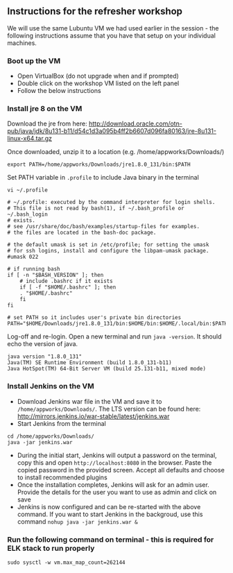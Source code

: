 ## Instructions for the refresher workshop

We will use the same Lubuntu VM we had used earlier in the session - the following instructions assume that you have that setup on your individual machines.

### Boot up the VM

- Open VirtualBox (do not upgrade when and if prompted)
- Double click on the workshop VM listed on the left panel
- Follow the below instructions

### Install jre 8 on the VM

Download the jre from here: 
http://download.oracle.com/otn-pub/java/jdk/8u131-b11/d54c1d3a095b4ff2b6607d096fa80163/jre-8u131-linux-x64.tar.gz

Once downloaded, unzip it to a location (e.g. /home/appworks/Downloads/)

```shell
export PATH=/home/appworks/Downloads/jre1.8.0_131/bin:$PATH
```

Set PATH variable in `.profile` to include Java binary in the terminal

```shell
vi ~/.profile

# ~/.profile: executed by the command interpreter for login shells.
# This file is not read by bash(1), if ~/.bash_profile or ~/.bash_login
# exists.
# see /usr/share/doc/bash/examples/startup-files for examples.
# the files are located in the bash-doc package.

# the default umask is set in /etc/profile; for setting the umask
# for ssh logins, install and configure the libpam-umask package.
#umask 022

# if running bash
if [ -n "$BASH_VERSION" ]; then
    # include .bashrc if it exists
    if [ -f "$HOME/.bashrc" ]; then
	. "$HOME/.bashrc"
    fi
fi

# set PATH so it includes user's private bin directories
PATH="$HOME/Downloads/jre1.8.0_131/bin:$HOME/bin:$HOME/.local/bin:$PATH"
```
Log-off and re-login. Open a new terminal and run `java -version`. It should echo the version of java.

```shell
java version "1.8.0_131"
Java(TM) SE Runtime Environment (build 1.8.0_131-b11)
Java HotSpot(TM) 64-Bit Server VM (build 25.131-b11, mixed mode)
```

### Install Jenkins on the VM

- Download Jenkins war file in the VM and save it to `/home/appworks/Downloads/`. The LTS version can be found here: http://mirrors.jenkins.io/war-stable/latest/jenkins.war
- Start Jenkins from the terminal

```shell
cd /home/appworks/Downloads/
java -jar jenkins.war
```
- During the initial start, Jenkins will output a password on the terminal, copy this and open `http://localhost:8080` in the browser. Paste the copied password in the provided screen. Accept all defaults and choose to install recommended plugins
- Once the installation completes, Jenkins will ask for an admin user. Provide the details for the user you want to use as admin and click on save
- Jenkins is now configured and can be re-started with the above command. If you want to start Jenkins in the backgroud, use this command `nohup java -jar jenkins.war &`

### Run the following command on terminal - this is required for ELK stack to run properly

```shell
sudo sysctl -w vm.max_map_count=262144
```

